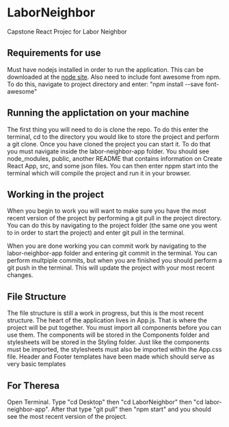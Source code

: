 # LaborNeighbor
Capstone React Projec for Labor Neighbor

## Requirements for use
Must have nodejs installed in order to run the application. This can be downloaded at the [node site](https://nodejs.org/en/). Also need to include font awesome from npm. To do this, navigate to project directory and enter: "npm install --save font-awesome"

## Running the applictation on your machine
The first thing you will need to do is clone the repo. To do this enter the terminal, cd to the directory you would like to store the project and perform a git clone. Once you have cloned the project you can start it. To do that you must navigate inside the labor-neighbor-app folder. You should see node_modules, public, another README that contains information on Create React App, src, and some json files. You can then enter nppm start into the terminal which will compile the project and run it in your browser.

## Working in the project
When you begin to work you will want to make sure you have the most recent version of the project by performing a git pull in the project directory. You can do this by navigating to the project folder (the same one you went to in order to start the project) and enter git pull in the terminal.

When you are done working you can commit work by navigating to the labor-neighbor-app folder and entering git commit in the terminal. You can perform multpiple commits, but when you are finished you should perform a git push in the terminal. This will update the project with your most recent changes.

## File Structure
The file structure is still a work in progress, but this is the most recent structure. The heart of the application lives in App.js. That is where the project will be put together. You must import all components before you can use them. The components will be stored in the Components folder and stylesheets will be stored in the Styling folder. Just like the components must be imported, the stylesheets must also be imported within the App.css file. Header and Footer templates have been made which should serve as very basic templates

## For Theresa
Open Terminal. Type "cd Desktop" then "cd LaborNeighbor" then "cd labor-neighbor-app". After that type "git pull" then "npm start" and you should see the most recent version of the project.
